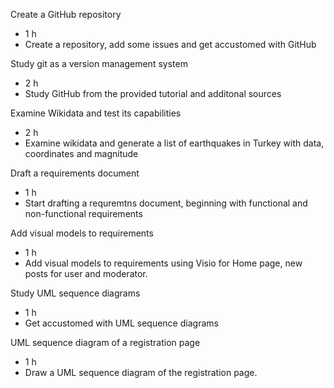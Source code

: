 Create a GitHub repository
  - 1 h
  - Create a repository, add some issues and get accustomed with GitHub

Study git as a version management system
  - 2 h 
  - Study GitHub from the provided tutorial and additonal sources

Examine Wikidata and test its capabilities
 - 2 h
 - Examine wikidata and generate a list of earthquakes in Turkey with data, coordinates and magnitude

Draft a requirements document
 - 1 h
 - Start drafting a requremtns document, beginning with functional and non-functional requirements

Add visual models to requirements
 - 1 h
 - Add visual models to requirements using Visio for Home page, new posts for user and moderator.

Study UML sequence diagrams
 - 1 h
 - Get accustomed with UML sequence diagrams
 
 UML sequence diagram of a registration page
 - 1 h
 - Draw a UML sequence diagram of the registration page.

